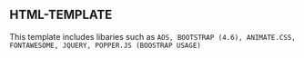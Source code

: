 ## HTML-TEMPLATE
This template includes libaries such as `AOS, BOOTSTRAP (4.6), ANIMATE.CSS, FONTAWESOME, JQUERY, POPPER.JS (BOOSTRAP USAGE)`

